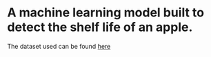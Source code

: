 # A machine learning model built to detect the shelf life of an apple. 
The dataset used can be found [here](https://www.kaggle.com/soorajkavumpadi/fruit-and-vegetable-dataset-for-shelf-life)

